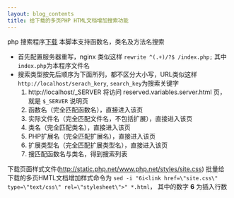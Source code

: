```yaml
---
layout: blog_contents
title: 给下载的多页PHP HTML文档增加搜索功能
---
```


php 搜索程序[下载](http://toknot.com/php-document-search.php)
本脚本支持函数名，类名及方法名搜索

+ 首先配置服务器重写，nginx 类似这样 `rewrite ^(.+)/?$ /index.php;` 其中`index.php`为本程序文件名
+ 搜索类型按先后顺序为下面所列，都不区分大小写，URL类似这样 `http://localhost/serach_kery`, `search_key`为搜索关键字
    1. http://localhost/_SERVER 将访问 reserved.variables.server.html 页，就是 `$_SERVER` 说明页
    2. 函数名（完全匹配函数名），直接进入该页
    3. 实际文件名（完全匹配文件名，不包括扩展），直接进入该页
    4. 类名（完全匹配类名），直接进入该页
    5. PHP扩展名（完全匹配扩展名），直接进入该页
    6. 扩展类型名（完全匹配扩展类型名），直接进入该页
    7. 搜匹配函数名与类名，得到搜索列表

下载页面样式文件(http://static.php.net/www.php.net/styles/site.css)
批量给下载的多页HMTL文档增加样式命令为
`sed -i "6i<link href=\"site.css\" type=\"text/css\" rel=\"stylesheet\">" *.html`，
其中的数字 __6__ 为插入行数